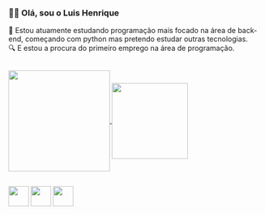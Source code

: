 ### 👋🏾 Olá, sou o Luis Henrique 
📙 Estou atuamente estudando programação mais focado na área de back-end, começando com python mas pretendo estudar outras tecnologias.\
🔍 E estou a procura do primeiro emprego na área de programação.
##
<a href="https://github.com/ZxHenriqueZx/stats">
  <img height=200 align="center" src="https://github.com/ZxHenriqueZx/stats/api?username=anuraghazra&theme=gruvbox" />
</a>
<a href="https://github.com/ZxHenriqueZx/stats">
  <img height=150 align="center" src="https://github.com/ZxHenriqueZx/stats/api/top-langs?username=anuraghazra&layout=compact&langs_count=8&card_width=270&theme=gruvbox" />
</a>

##


<img src="https://cdn.jsdelivr.net/gh/devicons/devicon/icons/python/python-original.svg" height='40' width='40' /> <img src="https://cdn.jsdelivr.net/gh/devicons/devicon/icons/git/git-original.svg" height='40' width='40' /> <img src="https://cdn.jsdelivr.net/gh/devicons/devicon/icons/linux/linux-original.svg" height='40' width='40' />
        
